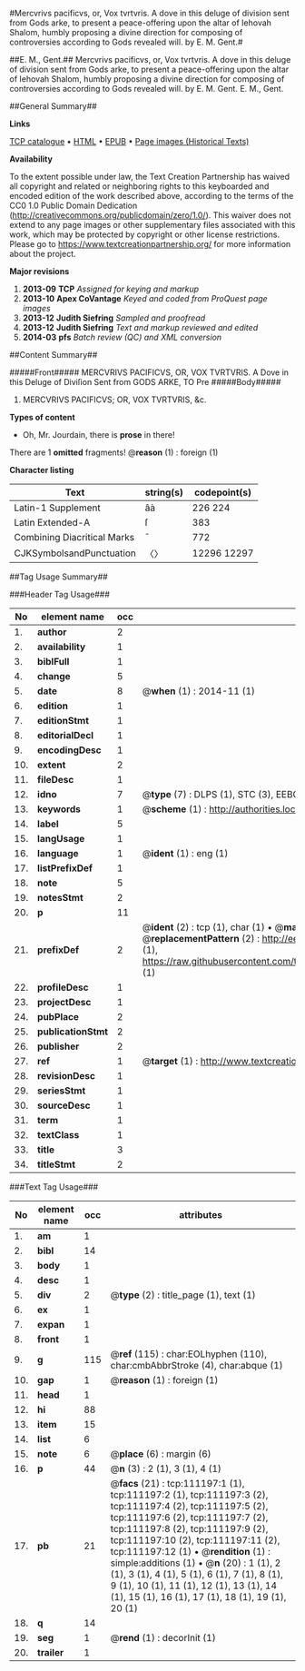 #Mercvrivs pacificvs, or, Vox tvrtvris. A dove in this deluge of division sent from Gods arke, to present a peace-offering upon the altar of Iehovah Shalom, humbly proposing a divine direction for composing of controversies according to Gods revealed will. by E. M. Gent.#

##E. M., Gent.##
Mercvrivs pacificvs, or, Vox tvrtvris. A dove in this deluge of division sent from Gods arke, to present a peace-offering upon the altar of Iehovah Shalom, humbly proposing a divine direction for composing of controversies according to Gods revealed will. by E. M. Gent.
E. M., Gent.

##General Summary##

**Links**

[TCP catalogue](http://www.ota.ox.ac.uk/tcp/)  • 
[HTML](http://tei.it.ox.ac.uk/tcp/Texts-HTML/free/A89/A89084.html)  • 
[EPUB](http://tei.it.ox.ac.uk/tcp/Texts-EPUB/free/A89/A89084.epub) • 
[Page images (Historical Texts)](https://historicaltexts.jisc.ac.uk/eebo-99859131e)

**Availability**

To the extent possible under law, the Text Creation Partnership has waived all copyright and related or neighboring rights to this keyboarded and encoded edition of the work described above, according to the terms of the CC0 1.0 Public Domain Dedication (http://creativecommons.org/publicdomain/zero/1.0/). This waiver does not extend to any page images or other supplementary files associated with this work, which may be protected by copyright or other license restrictions. Please go to https://www.textcreationpartnership.org/ for more information about the project.

**Major revisions**

1. __2013-09__ __TCP__ *Assigned for keying and markup*
1. __2013-10__ __Apex CoVantage__ *Keyed and coded from ProQuest page images*
1. __2013-12__ __Judith Siefring__ *Sampled and proofread*
1. __2013-12__ __Judith Siefring__ *Text and markup reviewed and edited*
1. __2014-03__ __pfs__ *Batch review (QC) and XML conversion*

##Content Summary##

#####Front#####
MERCVRIVS PACIFICVS, OR, VOX TVRTVRIS. A Dove in this Deluge of Diviſion Sent from GODS ARKE, TO Pre
#####Body#####

1. MERCVRIVS PACIFICVS; OR, VOX TVRTVRIS, &c.

**Types of content**

  * Oh, Mr. Jourdain, there is **prose** in there!

There are 1 **omitted** fragments! 
 @__reason__ (1) : foreign (1)

**Character listing**


|Text|string(s)|codepoint(s)|
|---|---|---|
|Latin-1 Supplement|âà|226 224|
|Latin Extended-A|ſ|383|
|Combining             Diacritical Marks|̄|772|
|CJKSymbolsandPunctuation|〈〉|12296 12297|

##Tag Usage Summary##

###Header Tag Usage###

|No|element name|occ|attributes|
|---|---|---|---|
|1.|__author__|2||
|2.|__availability__|1||
|3.|__biblFull__|1||
|4.|__change__|5||
|5.|__date__|8| @__when__ (1) : 2014-11 (1)|
|6.|__edition__|1||
|7.|__editionStmt__|1||
|8.|__editorialDecl__|1||
|9.|__encodingDesc__|1||
|10.|__extent__|2||
|11.|__fileDesc__|1||
|12.|__idno__|7| @__type__ (7) : DLPS (1), STC (3), EEBO-CITATION (1), PROQUEST (1), VID (1)|
|13.|__keywords__|1| @__scheme__ (1) : http://authorities.loc.gov/ (1)|
|14.|__label__|5||
|15.|__langUsage__|1||
|16.|__language__|1| @__ident__ (1) : eng (1)|
|17.|__listPrefixDef__|1||
|18.|__note__|5||
|19.|__notesStmt__|2||
|20.|__p__|11||
|21.|__prefixDef__|2| @__ident__ (2) : tcp (1), char (1)  •  @__matchPattern__ (2) : ([0-9\-]+):([0-9IVX]+) (1), (.+) (1)  •  @__replacementPattern__ (2) : http://eebo.chadwyck.com/downloadtiff?vid=$1&page=$2 (1), https://raw.githubusercontent.com/textcreationpartnership/Texts/master/tcpchars.xml#$1 (1)|
|22.|__profileDesc__|1||
|23.|__projectDesc__|1||
|24.|__pubPlace__|2||
|25.|__publicationStmt__|2||
|26.|__publisher__|2||
|27.|__ref__|1| @__target__ (1) : http://www.textcreationpartnership.org/docs/. (1)|
|28.|__revisionDesc__|1||
|29.|__seriesStmt__|1||
|30.|__sourceDesc__|1||
|31.|__term__|1||
|32.|__textClass__|1||
|33.|__title__|3||
|34.|__titleStmt__|2||


###Text Tag Usage###

|No|element name|occ|attributes|
|---|---|---|---|
|1.|__am__|1||
|2.|__bibl__|14||
|3.|__body__|1||
|4.|__desc__|1||
|5.|__div__|2| @__type__ (2) : title_page (1), text (1)|
|6.|__ex__|1||
|7.|__expan__|1||
|8.|__front__|1||
|9.|__g__|115| @__ref__ (115) : char:EOLhyphen (110), char:cmbAbbrStroke (4), char:abque (1)|
|10.|__gap__|1| @__reason__ (1) : foreign (1)|
|11.|__head__|1||
|12.|__hi__|88||
|13.|__item__|15||
|14.|__list__|6||
|15.|__note__|6| @__place__ (6) : margin (6)|
|16.|__p__|44| @__n__ (3) : 2 (1), 3 (1), 4 (1)|
|17.|__pb__|21| @__facs__ (21) : tcp:111197:1 (1), tcp:111197:2 (1), tcp:111197:3 (2), tcp:111197:4 (2), tcp:111197:5 (2), tcp:111197:6 (2), tcp:111197:7 (2), tcp:111197:8 (2), tcp:111197:9 (2), tcp:111197:10 (2), tcp:111197:11 (2), tcp:111197:12 (1)  •  @__rendition__ (1) : simple:additions (1)  •  @__n__ (20) : 1 (1), 2 (1), 3 (1), 4 (1), 5 (1), 6 (1), 7 (1), 8 (1), 9 (1), 10 (1), 11 (1), 12 (1), 13 (1), 14 (1), 15 (1), 16 (1), 17 (1), 18 (1), 19 (1), 20 (1)|
|18.|__q__|14||
|19.|__seg__|1| @__rend__ (1) : decorInit (1)|
|20.|__trailer__|1||
